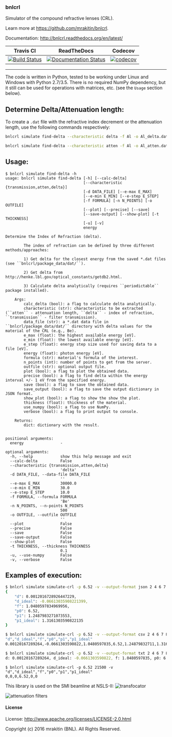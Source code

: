 ### bnlcrl

Simulator of the compound refractive lenses (CRL).

Learn more at https://github.com/mrakitin/bnlcrl.

Documentation: http://bnlcrl.readthedocs.org/en/latest/

| Travis CI | ReadTheDocs | Codecov |
|:--:|:--:|:--:|
| [![Build Status](https://travis-ci.org/mrakitin/bnlcrl.svg?branch=master)](https://travis-ci.org/mrakitin/bnlcrl) | [![Documentation Status](https://readthedocs.org/projects/bnlcrl/badge/?version=latest)](http://bnlcrl.readthedocs.io/en/latest/?badge=latest) | [![codecov](https://codecov.io/gh/mrakitin/bnlcrl/branch/master/graph/badge.svg)](https://codecov.io/gh/mrakitin/bnlcrl) |

----
The code is written in Python, tested to be working under Linux and Windows with Python 2.7/3.5. There is no required NumPy dependency, but it still can be used for operations with matrices, etc. (see the `Usage` section below).

Determine Delta/Attenuation length:
-
To create a `.dat` file with the refractive index decrement or the attenuation length, use the following commands respectively:
```bash
bnlcrl simulate find-delta --characteristic delta -f Al -o Al_delta.dat 30
```

```bash
bnlcrl simulate find-delta --characteristic atten -f Al -o Al_atten.dat 30
```

Usage:
-
```
$ bnlcrl simulate find-delta -h
usage: bnlcrl simulate find-delta [-h] [--calc-delta]
                                  [--characteristic {transmission,atten,delta}]
                                  [-d DATA_FILE] [--e-max E_MAX]
                                  [--e-min E_MIN] [--e-step E_STEP]
                                  [-f FORMULA] [-n N_POINTS] [-o OUTFILE]
                                  [--plot] [--precise] [--save]
                                  [--save-output] [--show-plot] [-t THICKNESS]
                                  [-u] [-v]
                                  energy

Determine the Index of Refraction (delta).

        The index of refraction can be defined by three different methods/approaches:

        1) Get delta for the closest energy from the saved *.dat files (see ``bnlcrl/package_data/dat/``).

        2) Get delta from http://henke.lbl.gov/optical_constants/getdb2.html.

        3) Calculate delta analytically (requires ``periodictable`` package installed).

    Args:
        calc_delta (bool): a flag to calculate delta analytically.
        characteristic (str): characteristic to be extracted (``atten`` - attenuation length, ``delta`` - index of refraction, ``transmission`` - filter transmission).
        data_file (str): a *.dat data file in ``bnlcrl/package_data/dat/`` directory with delta values for the material of the CRL (e.g., Be).
        e_max (float): the highest available energy [eV].
        e_min (float): the lowest available energy [eV].
        e_step (float): energy step size used for saving data to a file [eV].
        energy (float): photon energy [eV].
        formula (str): material's formula of the interest.
        n_points (int): number of points to get from the server.
        outfile (str): optional output file.
        plot (bool): a flag to plot the obtained data.
        precise (bool): a flag to find delta within the energy interval +/- 1 eV from the specified energy.
        save (bool): a flag to save the obtained data.
        save_output (bool): a flag to save the output dictionary in JSON format.
        show_plot (bool): a flag to show the show the plot.
        thickness (float): thickness of the material.
        use_numpy (bool): a flag to use NumPy.
        verbose (bool): a flag to print output to console.

    Returns:
        dict: dictionary with the result.


positional arguments:
  energy                -

optional arguments:
  -h, --help            show this help message and exit
  --calc-delta          False
  --characteristic {transmission,atten,delta}
                        'delta'
  -d DATA_FILE, --data-file DATA_FILE
                        ''
  --e-max E_MAX         30000.0
  --e-min E_MIN         30.0
  --e-step E_STEP       10.0
  -f FORMULA, --formula FORMULA
                        'Be'
  -n N_POINTS, --n-points N_POINTS
                        500
  -o OUTFILE, --outfile OUTFILE
                        ''
  --plot                False
  --precise             False
  --save                False
  --save-output         False
  --show-plot           False
  -t THICKNESS, --thickness THICKNESS
                        0.1
  -u, --use-numpy       False
  -v, --verbose         False
```

Examples of execution:
-
```bash
$ bnlcrl simulate simulate-crl -p 6.52 -v --output-format json 2 4 6 7 8 21500
{
    "d": 0.0012016728926447229,
    "d_ideal": -0.06613035908221399,
    "f": 1.0480597834969956,
    "p0": 6.52,
    "p1": 1.2487983271073553,
    "p1_ideal": 1.3161303590822135
}
```

```bash
$ bnlcrl simulate simulate-crl -p 6.52 -v --output-format csv 2 4 6 7 8 21500
"d","d_ideal","f","p0","p1","p1_ideal"
0.00120167289264,-0.0661303590822,1.0480597835,6.52,1.24879832711,1.31613035908
```

```bash
$ bnlcrl simulate simulate-crl -p 6.52 -v --output-format txt 2 4 6 7 8 21500
d: 0.00120167289264, d_ideal: -0.0661303590822, f: 1.0480597835, p0: 6.52, p1: 1.24879832711, p1_ideal: 1.31613035908
```

```
$ bnlcrl simulate simulate-crl -p 6.52 21500 -v
"d","d_ideal","f","p0","p1","p1_ideal"
0,0,0,6.52,0,0
```

This library is used on the SMI beamline at NSLS-II:
![transfocator](docs/transfocator.png)

![attenuation filters](docs/attenuation_filters.png)

#### License

License: http://www.apache.org/licenses/LICENSE-2.0.html

Copyright (c) 2016 mrakitin (BNL).  All Rights Reserved.
